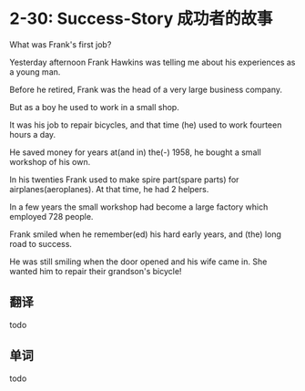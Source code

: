 # 2-30: Success-Story 成功者的故事

What was Frank's first job?

Yesterday afternoon Frank Hawkins was telling me about his experiences as a young man.

Before he retired, Frank was the head of a very large business company.

But as a boy he used to work in a small shop.

It was his job to repair bicycles, and that time (he) used to work fourteen hours a day.

He saved money for years at(and in) the(-) 1958, he bought a small workshop of his own.

In his twenties Frank used to make spire part(spare parts) for airplanes(aeroplanes). At that time, he had 2 helpers.

In a few years the small workshop had become a large factory which employed 728 people.

Frank smiled when he remember(ed) his hard early years, and (the) long road to success.

He was still smiling when the door opened and his wife came in. She wanted him to repair their grandson's bicycle!

## 翻译

todo

## 单词

todo
